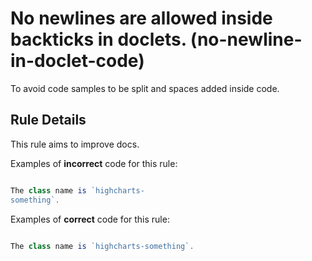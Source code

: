 # No newlines are allowed inside backticks in doclets. (no-newline-in-doclet-code)

To avoid code samples to be split and spaces added inside code.


## Rule Details

This rule aims to improve docs.

Examples of **incorrect** code for this rule:

```js

The class name is `highcharts-
something`.

```

Examples of **correct** code for this rule:

```js

The class name is `highcharts-something`.


```
